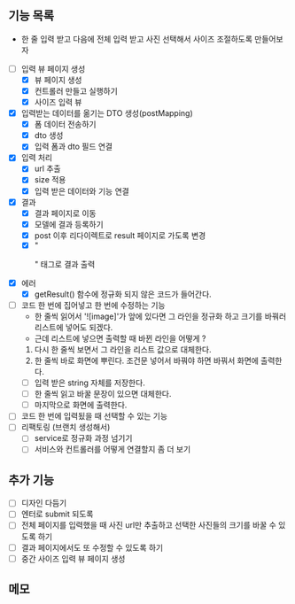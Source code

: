 ## 기능 목록
- 한 줄 입력 받고 다음에 전체 입력 받고 사진 선택해서 사이즈 조절하도록 만들어보자
- [ ] 입력 뷰 페이지 생성
  - [x] 뷰 페이지 생성
  - [x] 컨트롤러 만들고 실행하기
  - [x] 사이즈 입력 뷰
- [x] 입력받는 데이터를 옮기는 DTO 생성(postMapping)
  - [x] 폼 데이터 전송하기
  - [x] dto 생성
  - [x] 입력 폼과 dto 필드 연결
- [x] 입력 처리 
  - [x] url 추출
  - [x] size 적용
  - [x] 입력 받은 데이터와 기능 연결 
- [x] 결과
  - [x] 결과 페이지로 이동
  - [x] 모델에 결과 등록하기
  - [x] post 이후 리다이렉트로 result 페이지로 가도록 변경
  - [x] "<p>" 태그로 결과 출력
- [x] 에러
  - [x] getResult() 함수에 정규화 되지 않은 코드가 들어간다.
- [ ] 코드 한 번에 집어넣고 한 번에 수정하는 기능
  - 한 줄씩 읽어서 '![image]'가 앞에 있다면 그 라인을 정규화 하고 크기를 바꿔러 리스트에 넣어도 되겠다.
  - 근데 리스트에 넣으면 출력할 때 바뀐 라인을 어떻게 ?
  1. 다시 한 줄씩 보면서 그 라인을 리스트 값으로 대체한다.
  2. 한 줄씩 바로 화면에 뿌린다. 조건문 넣어서 바꿔야 하면 바꿔서 화면에 출력한다.
  - [ ] 입력 받은 string 자체를 저장한다.
  - [ ] 한 줄씩 읽고 바꿀 문장이 있으면 대체한다.
  - [ ] 마지막으로 화면에 출력한다.
- [ ] 코드 한 번에 입력됬을 때 선택할 수 있는 기능
- [ ] 리팩토링 (브랜치 생성해서)
  - [ ] service로 정규화 과정 넘기기
  - [ ] 서비스와 컨트롤러를 어떻게 연결할지 좀 더 보기

## 추가 기능
- [ ] 디자인 다듬기
- [ ] 엔터로 submit 되도록
- [ ] 전체 페이지를 입력했을 때 사진 url만 추출하고 선택한 사진들의 크기를 바꿀 수 있도록 하기
- [ ] 결과 페이지에서도 또 수정할 수 있도록 하기
- [ ] 중간 사이즈 입력 뷰 페이지 생성

## 메모